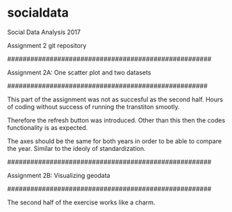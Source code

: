 # socialdata
Social Data Analysis 2017

Assignment 2 git repository

#####################################################

Assignment 2A: One scatter plot and two datasets

####################################################

This part of the assignment was not as succesful as the second half. Hours of coding without success of running the transtiton smootly.

Therefore the refresh button was introduced. Other than this then the codes functionality is as expected.


The axes should be the same for both years in order to be able to compare the year. Similar to the ideoly of standardization.


#####################################################

Assignment 2B: Visualizing geodata

#####################################################

The second half of the exercise works like a charm.
